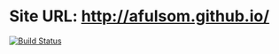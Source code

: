 # Site URL: http://afulsom.github.io/

[![Build Status](https://travis-ci.org/afulsom/afulsom.svg?branch=master)](https://travis-ci.org/afulsom/afulsom)
